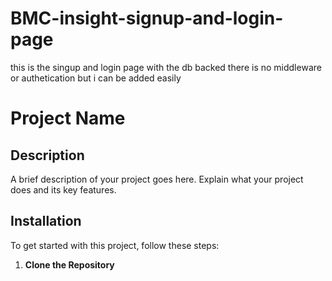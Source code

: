 # BMC-insight-signup-and-login-page
this is the singup and login page with the db backed there is no middleware or authetication but i can be added easily 

# Project Name

## Description

A brief description of your project goes here. Explain what your project does and its key features.

## Installation

To get started with this project, follow these steps:

1. **Clone the Repository**



